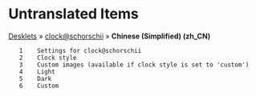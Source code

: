 # Untranslated Items
[Desklets](../../../README.md) &#187; [clock@schorschii](../README.md) &#187; **Chinese (Simplified) (zh_CN)**

       1	Settings for clock@schorschii
       2	Clock style
       3	Custom images (available if clock style is set to 'custom')
       4	Light
       5	Dark
       6	Custom
